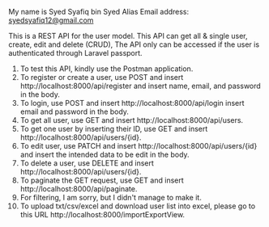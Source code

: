 My name is Syed Syafiq bin Syed Alias
Email address: syedsyafiq12@gmail.com

This is a REST API for the user model. This API can get all & single user, create, edit and delete (CRUD),
The API only can be accessed if the user is authenticated through Laravel passport.

1. To test this API, kindly use the Postman application.<br />
2. To register or create a user, use POST and insert http://localhost:8000/api/register and insert name, email, and password in the body.<br />
3. To login, use POST and insert http://localhost:8000/api/login insert email and password in the body.<br />
4. To get all user, use GET and insert http://localhost:8000/api/users.<br />
5. To get one user by inserting their ID, use GET and insert http://localhost:8000/api/users/{id}.<br />
6. To edit user, use PATCH and insert http://localhost:8000/api/users/{id} and insert the intended data to be edit in the body.<br />
7. To delete a user, use DELETE and insert http://localhost:8000/api/users/{id}.<br />
8. To paginate the GET request, use GET and insert http://localhost:8000/api/paginate.<br />
9. For filtering, I am sorry, but I didn't manage to make it.<br />
10. To upload txt/csv/excel and download user list into excel, please go to this URL http://localhost:8000/importExportView.
